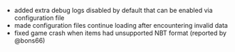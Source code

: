 - added extra debug logs disabled by default that can be enabled via configuration file
- made configuration files continue loading after encountering invalid data 
- fixed game crash when items had unsupported NBT format (reported by @bons66)